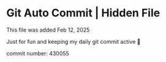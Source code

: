 # Git Auto Commit | Hidden File

This file was added Feb 12, 2025

Just for fun and keeping my daily git commit active 🤪

commit number: 430055

